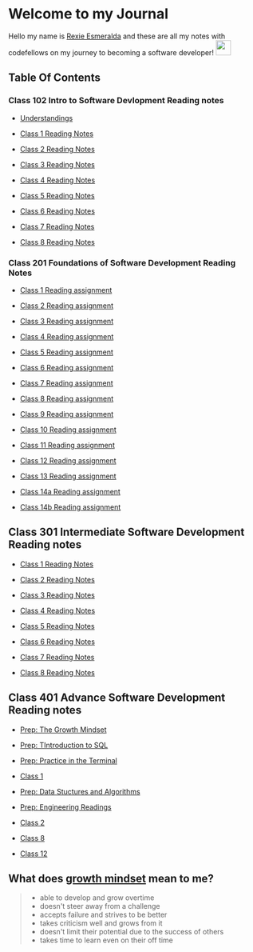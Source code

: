 # Welcome to my Journal

Hello my name is [Rexie Esmeralda](https://github.com/esmerexie) and these are all my notes with codefellows on my journey to becoming a software developer! <img src="https://img.icons8.com/office/344/code.png" width="30" height="30">

## Table Of Contents

### Class 102 Intro to Software Devlopment Reading notes

- [Understandings](https://esmerexie.github.io/reading-notes/Understandings)

- [Class 1 Reading Notes](https://esmerexie.github.io/reading-notes/class1)

- [Class 2 Reading Notes](https://esmerexie.github.io/reading-notes/class2)

- [Class 3 Reading Notes](https://esmerexie.github.io/reading-notes/class3)

- [Class 4 Reading Notes](https://esmerexie.github.io/reading-notes/class4)

- [Class 5 Reading Notes](https://esmerexie.github.io/reading-notes/class5)

- [Class 6 Reading Notes](https://esmerexie.github.io/reading-notes/class6)

- [Class 7 Reading Notes](https://esmerexie.github.io/reading-notes/class7)

- [Class 8 Reading Notes](https://esmerexie.github.io/reading-notes/class8)

### Class 201 Foundations of Software Development Reading Notes

- [Class 1 Reading assignment](https://esmerexie.github.io/reading-notes/class01)

- [Class 2 Reading assignment](https://esmerexie.github.io/reading-notes/class02)

- [Class 3 Reading assignment](https://esmerexie.github.io/reading-notes/class03)

- [Class 4 Reading assignment](https://esmerexie.github.io/reading-notes/class04)

- [Class 5 Reading assignment](https://esmerexie.github.io/reading-notes/class05)

- [Class 6 Reading assignment](https://esmerexie.github.io/reading-notes/class06)

- [Class 7 Reading assignment](https://esmerexie.github.io/reading-notes/class07)

- [Class 8 Reading assignment](https://esmerexie.github.io/reading-notes/class08)

- [Class 9 Reading assignment](https://esmerexie.github.io/reading-notes/class09)

- [Class 10 Reading assignment]()

- [Class 11 Reading assignment]()

- [Class 12 Reading assignment](https://esmerexie.github.io/reading-notes/class12)

- [Class 13 Reading assignment](https://esmerexie.github.io/reading-notes/class13)

- [Class 14a Reading assignment](https://esmerexie.github.io/reading-notes/class14a)

- [Class 14b Reading assignment](https://esmerexie.github.io/reading-notes/class14b)

## Class 301 Intermediate Software Development Reading notes

- [Class 1 Reading Notes](class301/class001.md)

- [Class 2 Reading Notes](class301/class002.md)

- [Class 3 Reading Notes](class301/class003.md)

- [Class 4 Reading Notes](class301/class004.md)

- [Class 5 Reading Notes](class301/class005.md)

- [Class 6 Reading Notes](class301/class006.md)

- [Class 7 Reading Notes](class301/class007.md)

- [Class 8 Reading Notes](class301/class008.md)

## Class 401 Advance Software Development Reading notes

- [Prep: The Growth Mindset](class401/prep.md)

- [Prep: TIntroduction to SQL](class401/sql.md)

- [Prep: Practice in the Terminal](class401/terminal.md)

- [Class 1](class401/class0001.md)

- [Prep: Data Stuctures and Algorithms](class401/dataStucturesandAlgorithms.md)

- [Prep: Engineering Readings](class401/engineeringReadings.md)

- [Class 2](class401/class0002.md)

- [Class 8](class401/class0008.md)

- [Class 12](class401/class0012.md)

## What does [growth mindset](https://www.atlassian.com/blog/inside-atlassian/growth-mindset) mean to me?

> - able to develop and grow overtime
> - doesn't steer away from a challenge  
> - accepts failure and strives to be better
> - takes criticism well and grows from it
> - doesn't limit their potential due to the success of others  
> - takes time to learn even on their off time
